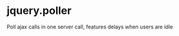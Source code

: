 jquery.poller
=============

Poll ajax calls in one server call, features delays when users are idle 
